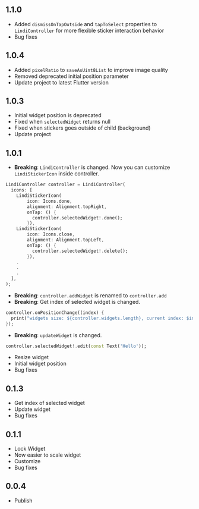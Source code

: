 ## 1.1.0

* Added `dismissOnTapOutside` and `tapToSelect` properties to `LindiController` for more flexible sticker interaction behavior
* Bug fixes

## 1.0.4

* Added `pixelRatio` to `saveAsUint8List` to improve image quality
* Removed deprecated initial position parameter
* Update project to latest Flutter version

## 1.0.3

* Initial widget position is deprecated
* Fixed when `selectedWidget` returns null
* Fixed when stickers goes outside of child (background)
* Update project

## 1.0.1

* **Breaking**: `LindiController` is changed. Now you can customize `LindiStickerIcon` inside controller.
```dart
LindiController controller = LindiController(
  icons: [
    LindiStickerIcon(
        icon: Icons.done,
        alignment: Alignment.topRight,
        onTap: () {
          controller.selectedWidget!.done();
        }),
    LindiStickerIcon(
        icon: Icons.close,
        alignment: Alignment.topLeft,
        onTap: () {
          controller.selectedWidget!.delete();
        }),
    .
    .
    .
  ],
);
```
* **Breaking**: `controller.addWidget` is renamed to `controller.add`
* **Breaking**: Get index of selected widget is changed.
```dart
controller.onPositionChange((index) {
  print("widgets size: ${controller.widgets.length}, current index: $index");
});
```
* **Breaking**: `updateWidget` is changed.
```dart
controller.selectedWidget!.edit(const Text('Hello'));
```
* Resize widget
* Initial widget position
* Bug fixes

## 0.1.3

* Get index of selected widget
* Update widget
* Bug fixes

## 0.1.1

* Lock Widget
* Now easier to scale widget
* Customize
* Bug fixes

## 0.0.4

* Publish